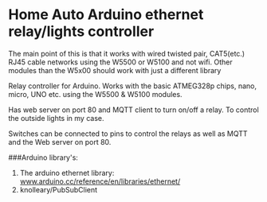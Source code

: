 # Home Auto Arduino ethernet relay/lights controller

The main point of this is that it works with wired twisted pair, CAT5(etc.) RJ45 cable networks using the W5500 or W5100 and not wifi. Other modules than the W5x00 should work with just a different library

Relay controller for Arduino. Works with the basic ATMEG328p chips, nano, micro, UNO etc. using the W5500 & W5100 modules.

Has web server on port 80 and MQTT client to turn on/off a relay. To control the outside lights in my case.

Switches can be connected to pins to control the relays as well as MQTT and the Web server on port 80.

###Arduino library's:
1. The arduino ethernet library: www.arduino.cc/reference/en/libraries/ethernet/
1. knolleary/PubSubClient